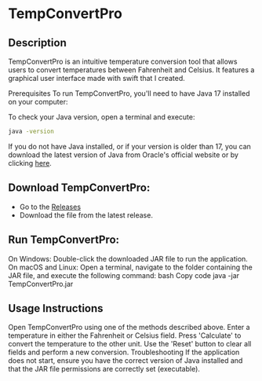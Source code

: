 # TempConvertPro
## Description
TempConvertPro is an intuitive temperature conversion tool that allows users to convert temperatures between Fahrenheit and Celsius. It features a graphical user interface made with swift that I created.

Prerequisites
To run TempConvertPro, you'll need to have Java 17 installed on your computer:

To check your Java version, open a terminal and execute:
```bash
java -version
```
If you do not have Java installed, or if your version is older than 17, you can download the latest version of Java from Oracle's official website or by clicking [here](https://www.oracle.com/java/technologies/javase/jdk17-archive-downloads.html).

## Download TempConvertPro:
- Go to the [Releases](https://github.com/c-mcbride/EZGrader/releases/tag/v1.0)
- Download the  file from the latest release.

## Run TempConvertPro:

On Windows: Double-click the downloaded JAR file to run the application.
On macOS and Linux: Open a terminal, navigate to the folder containing the JAR file, and execute the following command:
bash
Copy code
java -jar TempConvertPro.jar

## Usage Instructions
Open TempConvertPro using one of the methods described above.
Enter a temperature in either the Fahrenheit or Celsius field.
Press 'Calculate' to convert the temperature to the other unit.
Use the 'Reset' button to clear all fields and perform a new conversion.
Troubleshooting
If the application does not start, ensure you have the correct version of Java installed and that the JAR file permissions are correctly set (executable).
